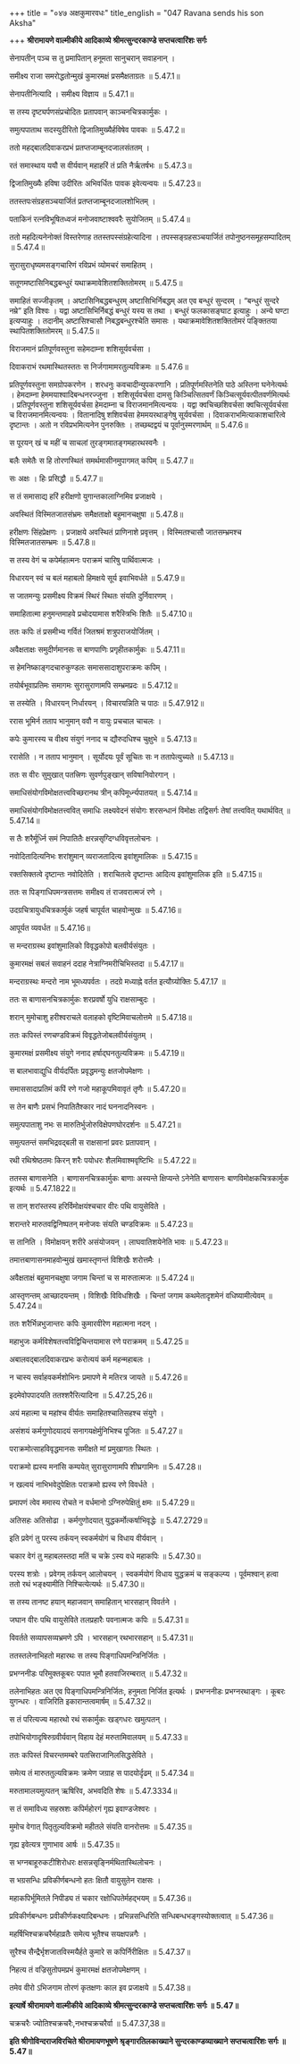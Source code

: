 +++
title = "०४७ अक्षकुमारवधः"
title_english = "047 Ravana sends his son Aksha"

+++
**श्रीरामायणे वाल्मीकीये आदिकाव्ये श्रीमत्सुन्दरकाण्डे सप्तचत्वारिंशः सर्गः**

सेनापतीन् पञ्च स तु प्रमापितान् हनूमता सानुचरान् सवाहनान् ।

समीक्ष्य राजा समरोद्धतोन्मुखं कुमारमक्षं प्रसमैक्षताग्रतः ॥ 5.47.1॥

सेनापतीनित्यादि । समीक्ष्य विज्ञाय ॥ 5.47.1॥

स तस्य दृष्ट्यर्पणसंप्रचोदितः प्रतापवान् काञ्चनचित्रकार्मुकः ।

समुत्पपाताथ सदस्युदीरितो द्विजातिमुख्यैर्हविषेव पावकः ॥ 5.47.2॥

ततो महद्बालदिवाकरप्रभं प्रतप्तजाम्बूनदजालसंततम् ।

रतं समास्थाय ययौ स वीर्यवान् महाहरिं तं प्रति नैर्ऋतर्षभः ॥ 5.47.3॥

द्विजातिमुख्यैः हविषा उदीरितः अभिवर्धितः पावक इवेत्यन्वयः ॥ 5.47.23॥

ततस्तपःसंग्रहसञ्चयार्जितं प्रतप्तजाम्बूनदजालशोभितम् ।

पताकिनं रत्नविभूषितध्वजं मनोजवाष्टाश्ववरैः सुयोजितम् ॥ 5.47.4॥

ततो महदित्यनेनोक्तं विस्तरेणाह ततस्तपस्संग्रहेत्यादिना । तपस्सङ्ग्रहसञ्चयार्जितं तपोनुष्ठनसमूहसम्पादितम् ॥ 5.47.4॥

सुरासुराधृष्यमसङ्गचारिणं रविप्रभं व्योमचरं समाहितम् ।

सतूणमष्टासिनिबद्धबन्धुरं यथाक्रमावेशितशक्तितोमरम् ॥ 5.47.5॥

समाहितं सज्जीकृतम् । अष्टासिनिबद्धबन्धुरम् अष्टासिभिर्निबद्धम् अत एव बन्धुरं सुन्दरम् । “बन्धुरं सुन्दरे नम्रे” इति विश्वः । यद्वा अष्टासिभिर्निबद्धं बन्धुरं यस्य स तथा । बन्धुरं फलकासङ्घाट इत्याहुः । अन्ये घण्टा इत्यप्याहुः । तदानीम् अष्टासिश्चासौ निबद्धबन्धुरश्चेति समासः । यथाक्रमावेशितशक्तितोमरं पङ्क्तितया स्थापितशक्तितोमरम् ॥ 5.47.5॥

विराजमानं प्रतिपूर्णवस्तुना सहेमदाम्ना शशिसूर्यवर्चसा ।

दिवाकराभं रथमास्थितस्ततः स निर्जगामामरतुल्यविक्रमः ॥ 5.47.6॥

प्रतिपूर्णवस्तुना समग्रोपकरणेन । शरधनुः कवचादीन्युपकरणानि । प्रतिपूर्णमस्तिनेति पाठे अस्तिना घनेनेत्यर्थः । हेमदाम्ना हेममयाश्वादिबन्धनरज्जुना । शशिसूर्यवर्चसा दामसु किञ्चित्सितवर्णं किञ्चित्सूर्यवत्पीतवर्णमित्यर्थः । प्रतिपूर्णवस्तुना शशिसूर्यवर्चसा हेमदाम्ना च विराजमानमित्यन्वयः । यद्वा क्वचिच्छशिवर्चसा क्वचित्सूर्यवर्चसा च विराजमानमित्यन्वयः । वितानादिषु शशिवर्चसा हेममयरथाङ्गेषु सूर्यवर्चसा । दिवाकराभमित्याकाशचारित्वे दृष्टान्तः । अतो न रविप्रभमित्यनेन पुनरुक्तिः । तच्छब्दद्वयं च पूर्वानुस्मरणार्थम् ॥ 5.47.6॥

स पूरयन् खं च महीं च साचलां तुरङ्गमातङ्गमहारथस्वनैः ।

बलैः समेतैः स हि तोरणस्थितं समर्थमासीनमुपागमत् कपिम् ॥ 5.47.7॥

सः अक्षः । हिः प्रसिद्धौ ॥ 5.47.7॥

स तं समासाद्य हरिं हरीक्षणो युगान्तकालाग्निमिव प्रजाक्षये ।

अवस्थितं विस्मितजातसंभ्रमः समैक्षताक्षो बहुमानचक्षुषा ॥ 5.47.8॥

हरीक्षणः सिंहप्रेक्षणः । प्रजाक्षये अवस्थितं प्राणिनाशे प्रवृत्तम् । विस्मितश्चासौ जातसम्भ्रमश्च विस्मितजातसम्भ्रमः ॥ 5.47.8॥

स तस्य वेगं च कपेर्महात्मनः पराक्रमं चारिषु पार्थिवात्मजः ।

विधारयन् स्वं च बलं महाबलो हिमक्षये सूर्य इवाभिवर्धते ॥ 5.47.9॥

स जातमन्युः प्रसमीक्ष्य विक्रमं स्थिरं स्थितः संयति दुर्निवारणम् ।

समाहितात्मा हनुमन्तमाहवे प्रचोदयामास शरैस्त्रिभिः शितैः ॥ 5.47.10॥

ततः कपिः तं प्रसमीभ्य गर्वितं जितश्रमं शत्रुपराजयोर्जितम् ।

अवैक्षताक्षः समुदीर्णमानसः स बाणपाणिः प्रगृहीतकार्मुकः ॥ 5.47.11॥

स हेमनिष्काङ्गदचारुकुण्डलः समाससादाशुपराक्रमः कपिम् ।

तयोर्बभूवाप्रतिमः समागमः सुरासुराणामपि सम्भ्रमप्रदः ॥ 5.47.12॥

स तस्येति । विधारयन् निर्धारयन् । विचारयन्निति च पाठः ॥ 5.47.912॥

ररास भूमिर्न तताप भानुमान् ववौ न वायुः प्रचचाल चाचलः ।

कपेः कुमारस्य च वीक्ष्य संयुगं ननाद च द्यौरुदधिश्च चुक्षुभे ॥ 5.47.13॥

ररासेति । न तताप भानुमान् । सूर्योदयः पूर्वं सूचितः सः न ततापेत्युच्यते ॥ 5.47.13॥

ततः स वीरः सुमुखात् पतत्त्रिणः सुवर्णपुङ्खान् सविषानिवोरगान् ।

समाधिसंयोगविमोक्षतत्त्वविच्छरानथ त्रीन् कपिमूर्ध्न्यपातयत् ॥ 5.47.14॥

समाधिसंयोगविमोक्षतत्त्ववित् समाधिः लक्ष्यवेदनं संयोगः शरसन्धानं विमोक्षः तद्विसर्गः तेषां तत्त्ववित् यथार्थवित् ॥ 5.47.14॥

स तैः शरैर्मूर्ध्नि समं निपातितैः क्षरन्नसृग्दिग्धविवृत्तलोचनः ।

नवोदितादित्यनिभः शरांशुमान् व्यराजतादित्य इवांशुमालिकः ॥ 5.47.15॥

रक्तसिक्तत्वे दृष्टान्तः नवोदितेति । शराचितत्वे दृष्टान्तः आदित्य इवांशुमालिक इति ॥ 5.47.15॥

ततः स पिङ्गाधिपमन्त्रसत्तमः समीक्ष्य तं राजवरात्मजं रणे ।

उदग्रचित्रायुधचित्रकार्मुकं जहर्ष चापूर्यत चाहवोन्मुखः ॥ 5.47.16॥

आपूर्यत व्यवर्धत ॥ 5.47.16॥

स मन्दराग्रस्थ इवांशुमालिको विवृद्धकोपो बलवीर्यसंयुतः ।

कुमारमक्षं सबलं सवाहनं ददाह नेत्राग्निमरीचिभिस्तदा ॥ 5.47.17॥

मन्दराग्रस्थः मन्दरो नाम भूमध्यपर्वतः । तदग्रे मध्याह्ने वर्तत इत्यौग्र्योक्तिः 5.47.17 ॥

ततः स बाणासनचित्रकार्मुकः शरप्रवर्षो युधि राक्षसाम्बुदः ।

शरान् मुमोचाशु हरीश्वराचले वलाहको वृष्टिमिवाचलोत्तमे ॥ 5.47.18॥

ततः कपिस्तं रणचण्डविक्रमं विवृद्धतेजोबलवीर्यसंयुतम् ।

कुमारमक्षं प्रसमीक्ष्य संयुगे ननाद हर्षाद्घनतुल्यविक्रमः ॥ 5.47.19॥

स बालभावाद्युधि वीर्यदर्पितः प्रवृद्धमन्युः क्षतजोपमेक्षणः ।

समाससादाप्रतिमं कपिं रणे गजो महाकूपमिवावृतं तृणैः ॥ 5.47.20॥

स तेन बाणैः प्रसभं निपातितैश्कार नादं घननादनिस्वनः ।

समुत्पपाताशु नभः स मारुतिर्भुजोरुविक्षेपणघोरदर्शनः ॥ 5.47.21॥

समुत्पतन्तं समभिद्रवद्बली स राक्षसानां प्रवरः प्रतापवान् ।

रथी रथिश्रेष्ठतमः किरन् शरैः पयोधरः शैलमिवाश्मवृष्टिभिः ॥ 5.47.22॥

ततस्स बाणासनेति । बाणासनचित्रकार्मुकः बाणाः अस्यन्ते क्षिप्यन्ते ऽनेनेति बाणासनः बाणविमोक्षकचित्रकार्मुक इत्यर्थः ॥ 5.47.1822॥

स तान् शरांस्तस्य हरिर्विमोक्षयंश्चचार वीरः पथि वायुसेविते ।

शरान्तरे मारुतवद्विनिष्पतन् मनोजवः संयति चण्डविक्रमः ॥ 5.47.23॥

स तानिति । विमोक्षयन् शरीरे असंयोजयन् । लाघवातिशयेनेति भावः ॥ 5.47.23॥

तमात्तबाणासनमाहवोन्मुखं खमास्तृणन्तं विशिखैः शरोत्तमैः ।

अवैक्षताक्षं बहुमानचक्षुषा जगाम चिन्तां च स मारुतात्मजः ॥ 5.47.24॥

आस्तृणन्तम् आच्छादयन्तम् । विशिखैः विविधशिखैः । चिन्तां जगाम कथमेतादृशमेनं वधिष्यामीत्येवम् ॥ 5.47.24॥

ततः शरैर्भिन्नभुजान्तरः कपिः कुमारवीरेण महात्मना नदन् ।

महाभुजः कर्मविशेषतत्त्वविद्विचिन्तयामास रणे पराक्रमम् ॥ 5.47.25॥

अबालवद्बालदिवाकरप्रभः करोत्ययं कर्म महन्महाबलः ।

न चास्य सर्वाहवकर्मशोभिनः प्रमापणे मे मतिरत्र जायते ॥ 5.47.26॥

इदमेवोपपादयति ततश्शरैरित्यादिना ॥ 5.47.25,26॥

अयं महात्मा च महांश्च वीर्यतः समाहितश्चातिसहश्च संयुगे ।

असंशयं कर्मगुणोदयादयं सनागयक्षेर्मुनिभिश्च पूजितः ॥ 5.47.27॥

पराक्रमोत्साहविवृद्धमानसः समीक्षते मां प्रमुखागतः स्थितः ।

पराक्रमो ह्यस्य मनांसि कम्पयेत् सुरासुराणामपि शीघ्रगामिनः ॥ 5.47.28॥

न खल्वयं नाभिभवेदुपेक्षितः पराक्रमो ह्यस्य रणे विवर्धते ।

प्रमापणं त्वेव ममास्य रोचते न वर्धमानो ऽग्निरुपेक्षितुं क्षमः ॥ 5.47.29॥

अतिसहः अतिसोढा । कर्मगुणोदयात् युद्धकर्मोत्कर्षाभिवृद्धेः ॥ 5.47.2729॥

इति प्रवेगं तु परस्य तर्कयन् स्वकर्मयोगं च विधाय वीर्यवान् ।

चकार वेगं तु महाबलस्तदा मतिं च चक्रे ऽस्य वधे महाकपिः ॥ 5.47.30॥

परस्य शत्रोः । प्रवेगम् तर्कयन् आलोचयन् । स्वकर्मयोगं विधाय युद्धक्रमं च सङ्कल्प्य । पूर्वमश्वान् हत्वा ततो रथं भङ्क्ष्यामीति निश्चित्येत्यर्थः ॥ 5.47.30॥

स तस्य तानष्ट हयान् महाजवान् समाहितान् भारसहान् विवर्तने ।

जघान वीरः पथि वायुसेविते तलप्रहारैः पवनात्मजः कपिः ॥ 5.47.31॥

विवर्तते सव्यापसव्यभ्रमणे ऽपि । भारसहान् रथभारसहान् ॥ 5.47.31॥

ततस्तलेनाभिहतो महारथः स तस्य पिङ्गाधिपमन्त्रिनिर्जितः ।

प्रभग्ननीडः परिमुक्तकूबरः पपात भूमौ हतवाजिरम्बरात् ॥ 5.47.32॥

तलेनाभिहतः अत एव पिङ्गाधिपमन्त्रिनिर्जितः, हनुमता निर्जित इत्यर्थः । प्रभग्ननीडः प्रभग्नरथाङ्गः । कूबरः युगन्धरः । वाजिरिति इकारान्तत्वमार्षम् ॥ 5.47.32॥

स तं परित्यज्य महारथो रथं सकार्मुकः खड्गधरः खमुत्पतन् ।

तपोभियोगादृषिरुग्रवीर्यवान् विहाय देहं मरुतामिवालयम् ॥ 5.47.33॥

ततः कपिस्तं विचरन्तमम्बरे पतत्त्रिराजानिलसिद्धसेविते ।

समेत्य तं मारुततुल्यविक्रमः क्रमेण जग्राह स पादयोर्दृढम् ॥ 5.47.34॥

मरुतामालयमुत्पतन् ऋषिरिव, अभवदिति शेषः ॥ 5.47.3334॥

स तं समाविध्य सहस्रशः कपिर्महोरगं गृह्य इवाण्डजेश्वरः ।

मुमोच वेगात् पितृतुल्यविक्रमो महीतले संयति वानरोत्तमः ॥ 5.47.35॥

गृह्य इवेत्यत्र गुणाभाव आर्षः ॥ 5.47.35॥

स भग्नबाहूरुकटीशिरोधरः क्षसन्नसृङ्निर्मथितास्थिलोचनः ।

स भग्रसन्धिः प्रविकीर्णबन्धनो हतः क्षितौ वायुसुतेन राक्षसः ।

महाकपिर्भूमितले निपीड्य तं चकार रक्षोधिपतेर्महद्भयम् ॥ 5.47.36॥

प्रविकीर्णबन्धनः प्रवीकीर्णकक्ष्यादिबन्धनः । प्रभिन्नसन्धिरिति सन्धिबन्धभङ्गस्योक्तत्वात् ॥ 5.47.36॥

महर्षिभिश्चक्रचरैर्महाव्रतैः समेत्य भूतैश्च सयक्षपन्नगैः ।

सुरैश्च सैन्द्रैर्भृशजातविस्मयैर्हते कुमारे स कपिर्निरीक्षितः ॥ 5.47.37॥

निहत्य तं वज्रिसुतोपमप्रभं कुमारमक्षं क्षतजोपमेक्षणम् ।

तमेव वीरो ऽभिजगाम तोरणं कृतक्षणः काल इव प्रजाक्षये ॥ 5.47.38॥

**इत्यार्षे श्रीरामायणे वाल्मीकीये आदिकाव्ये श्रीमत्सुन्दरकाण्डे सप्तचत्वारिंशः सर्गः ॥ 5.47॥**

चक्रचरैः ज्योतिश्चक्रचरैः,नभश्चक्रचरैर्वा ॥ 5.47.37,38॥

**इति श्रीगोविन्दराजविरचिते श्रीरामायणभूषणे श्रृङ्गारतिलकाख्याने सुन्दरकाण्डव्याख्याने सप्तचत्वारिंशः सर्गः ॥ 5.47॥**
